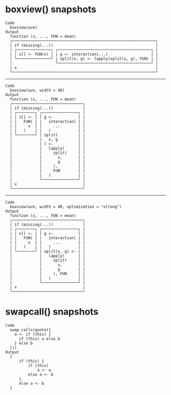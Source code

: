 # boxview() snapshots

    Code
      boxview(ave)
    Output
      function (x, ..., FUN = mean) 
      ┌───────────────────────────────────────────────────────────────┐
      | if (missing(...))                                             |
      | ┌───────────────┐ ┌─────────────────────────────────────────┐ |
      | | x[] <- FUN(x) | | g <- interaction(...)                   | |
      | └───────────────┘ | split(x, g) <- lapply(split(x, g), FUN) | |
      |                   └─────────────────────────────────────────┘ |
      | x                                                             |
      └───────────────────────────────────────────────────────────────┘

---

    Code
      boxview(ave, width = 40)
    Output
      function (x, ..., FUN = mean) 
      ┌───────────────────────────────┐
      | if (missing(...))             |
      | ┌────────┐ ┌────────────────┐ |
      | | x[] <- | | g <-           | |
      | |   FUN( | |   interaction( | |
      | |     x  | |     ...        | |
      | |   )    | |   )            | |
      | └────────┘ | split(         | |
      |            |   x, g         | |
      |            | ) <-           | |
      |            |   lapply(      | |
      |            |     split(     | |
      |            |       x,       | |
      |            |       g        | |
      |            |     ),         | |
      |            |     FUN        | |
      |            |   )            | |
      |            └────────────────┘ |
      | x                             |
      └───────────────────────────────┘

---

    Code
      boxview(ave, width = 40, optimization = "strong")
    Output
      function (x, ..., FUN = mean) 
      ┌───────────────────────────────┐
      | if (missing(...))             |
      | ┌────────┐ ┌────────────────┐ |
      | | x[] <- | | g <-           | |
      | |   FUN( | |   interaction( | |
      | |     x  | |     ...        | |
      | |   )    | |   )            | |
      | └────────┘ | split(x, g) <- | |
      |            |   lapply(      | |
      |            |     split(     | |
      |            |       x,       | |
      |            |       g        | |
      |            |     ), FUN     | |
      |            |   )            | |
      |            └────────────────┘ |
      | x                             |
      └───────────────────────────────┘

# swapcall() snapshots

    Code
      swap_calls(quote({
        a <- if (this) {
          if (this) a else b
        } else b
      }))
    Output
      {
          if (this) {
              if (this) 
                  a <- a
              else a <- b
          }
          else a <- b
      }

